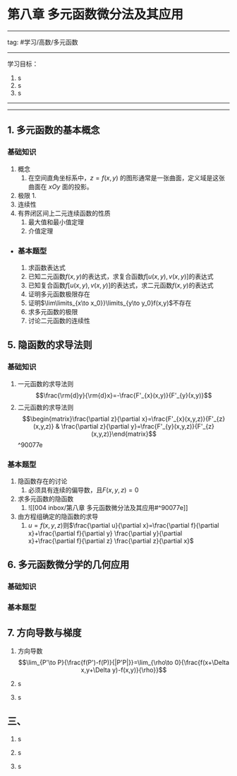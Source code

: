 # 第八章 多元函数微分法及其应用
---
tag:
#学习/高数/多元函数 

---
学习目标：
1. s
2. s
3. s

---


---
## 1. 多元函数的基本概念
### 基础知识
1. 概念
	1. 在空间直角坐标系中，$z=f(x,y)$ 的图形通常是一张曲面，定义域是这张曲面在 $xOy$ 面的投影。
2. 极限
	1. 
3. 连续性
4. 有界闭区间上二元连续函数的性质
	1. 最大值和最小值定理
	2. 介值定理
- ### 基本题型
  1. 求函数表达式
  2. 已知二元函数$f(x,y)$的表达式，求复合函数$f[u(x,y),v(x,y)]$的表达式
  3. 已知复合函数$f[u(x,y),v(x,y)]$的表达式，求二元函数$f(x,y)$的表达式
  4. 证明多元函数极限存在
  5. 证明$\lim\limits_{x\to x_0}}\limits_{y\to y_0}f(x,y)$不存在
  6. 求多元函数的极限
  7. 讨论二元函数的连续性
## 5. 隐函数的求导法则
### 基础知识
1. 一元函数的求导法则
	$$\frac{\rm{d}y}{\rm{d}x}=-\frac{F'_{x}(x,y)}{F'_{y}(x,y)}$$
2. 二元函数的求导法则
	$$\begin{matrix}\frac{\partial z}{\partial x}=\frac{F'_{x}(x,y,z)}{F'_{z}(x,y,z)} & \frac{\partial z}{\partial y}=\frac{F'_{y}(x,y,z)}{F'_{z}(x,y,z)}\end{matrix}$$ ^90077e
### 基本题型
1. 隐函数存在的讨论
	1. 必须具有连续的偏导数，且$F(x,y,z)=0$
2. 求多元函数的隐函数
	1. ![[004 inbox/第八章 多元函数微分法及其应用#^90077e]]
3. 由方程组确定的隐函数的求导
	1. $u=f(x,y,z)$则$\frac{\partial u}{\partial x}=\frac{\partial f}{\partial x}+\frac{\partial f}{\partial y} \frac{\partial y}{\partial x}+\frac{\partial f}{\partial z} \frac{\partial z}{\partial x}$
## 6. 多元函数微分学的几何应用
### 基础知识
### 基本题型
## 7. 方向导数与梯度
1. 方向导数
$$\lim_{P'\to P}{\frac{f(P')-f(P)}{|P'P|}}=\lim_{\rho\to 0}{\frac{f(x+\Delta x,y+\Delta y)-f(x,y)}{\rho}}$$

2. s

3. s
## 三、
1. s

2. s

3. s